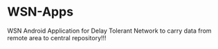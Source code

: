 WSN-Apps
========

WSN Android Application for Delay Tolerant Network to carry data from remote area to central repository!!!